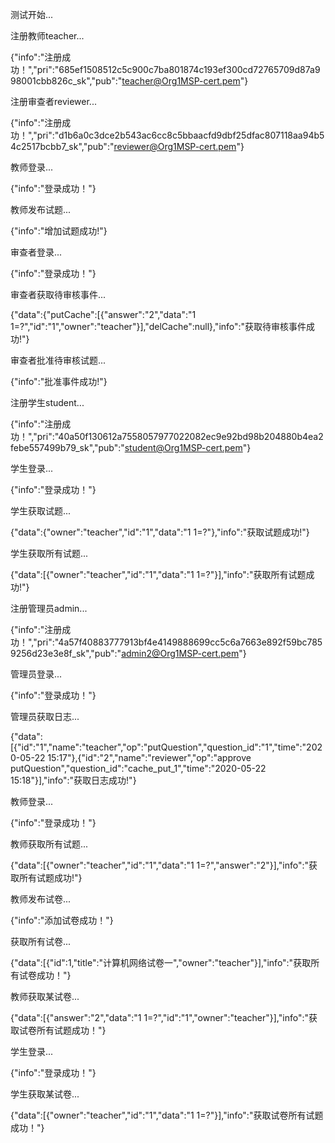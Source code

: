 测试开始...

注册教师teacher...

{"info":"注册成功！","pri":"685ef1508512c5c900c7ba801874c193ef300cd72765709d87a998001cbb826c_sk","pub":"teacher@Org1MSP-cert.pem"}

注册审查者reviewer...

{"info":"注册成功！","pri":"d1b6a0c3dce2b543ac6cc8c5bbaacfd9dbf25dfac807118aa94b54c2517bcbb7_sk","pub":"reviewer@Org1MSP-cert.pem"}

教师登录...

{"info":"登录成功！"}

教师发布试题...

{"info":"增加试题成功!"}

审查者登录...

{"info":"登录成功！"}

审查者获取待审核事件...

{"data":{"putCache":[{"answer":"2","data":"1 1=?","id":"1","owner":"teacher"}],"delCache":null},"info":"获取待审核事件成功!"}

审查者批准待审核试题...

{"info":"批准事件成功!"}

注册学生student...

{"info":"注册成功！","pri":"40a50f130612a7558057977022082ec9e92bd98b204880b4ea2febe557499b79_sk","pub":"student@Org1MSP-cert.pem"}

学生登录...

{"info":"登录成功！"}

学生获取试题...

{"data":{"owner":"teacher","id":"1","data":"1 1=?"},"info":"获取试题成功!"}

学生获取所有试题...

{"data":[{"owner":"teacher","id":"1","data":"1 1=?"}],"info":"获取所有试题成功!"}

注册管理员admin...

{"info":"注册成功！","pri":"4a57f40883777913bf4e4149888699cc5c6a7663e892f59bc7859256d23e3e8f_sk","pub":"admin2@Org1MSP-cert.pem"}

管理员登录...

{"info":"登录成功！"}

管理员获取日志...

{"data":[{"id":"1","name":"teacher","op":"putQuestion","question_id":"1","time":"2020-05-22 15:17"},{"id":"2","name":"reviewer","op":"approve putQuestion","question_id":"cache_put_1","time":"2020-05-22 15:18"}],"info":"获取日志成功!"}

教师登录...

{"info":"登录成功！"}

教师获取所有试题...

{"data":[{"owner":"teacher","id":"1","data":"1 1=?","answer":"2"}],"info":"获取所有试题成功!"}

教师发布试卷...

{"info":"添加试卷成功！"}

获取所有试卷...

{"data":[{"id":1,"title":"计算机网络试卷一","owner":"teacher"}],"info":"获取所有试卷成功！"}

教师获取某试卷...

{"data":[{"answer":"2","data":"1 1=?","id":"1","owner":"teacher"}],"info":"获取试卷所有试题成功！"}

学生登录...

{"info":"登录成功！"}

学生获取某试卷...

{"data":[{"owner":"teacher","id":"1","data":"1 1=?"}],"info":"获取试卷所有试题成功！"}
